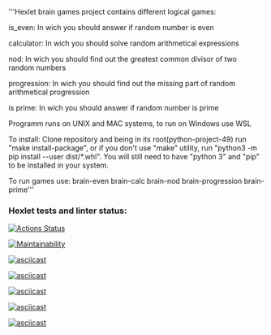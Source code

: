 '''Hexlet brain games project contains different logical games:

   is_even: In wich you should answer if random number is even
   
   calculator: In wich you should solve random arithmetical expressions
   
   nod: In wich you should find out the greatest common divisor of two random numbers
   
   progression: In wich you should find out the missing part of random arithmetical progression
   
   is prime: In wich you should answer if random number is prime


Programm runs on UNIX and MAC systems, to run on Windows use WSL

To install:
Clone repository and being in its root(python-project-49) run "make install-package", or if you don't use "make" utility, run "python3 -m pip install --user dist/*.whl". You will still need to have "python 3" and "pip" to be installed in your system.
    

To run games use:
    brain-even 
    brain-calc 
    brain-nod 
    brain-progression 
    brain-prime'''
    

### Hexlet tests and linter status:
[![Actions Status](https://github.com/arisesinmight/python-project-49/workflows/hexlet-check/badge.svg)](https://github.com/arisesinmight/python-project-49/actions)

[![Maintainability](https://api.codeclimate.com/v1/badges/c777c42d524002db4529/maintainability)](https://codeclimate.com/github/arisesinmight/python-project-49/maintainability)

[![asciicast](https://asciinema.org/a/520294.svg)](https://asciinema.org/a/520294)

[![asciicast](https://asciinema.org/a/23oQs7DXtHDTSYSsWIX4oGCWF.svg)](https://asciinema.org/a/23oQs7DXtHDTSYSsWIX4oGCWF)

[![asciicast](https://asciinema.org/a/xsJg4ZdSPPB3oLwfg0iTZdTCS.svg)](https://asciinema.org/a/xsJg4ZdSPPB3oLwfg0iTZdTCS)

[![asciicast](https://asciinema.org/a/CGlfmvAz5PRO2HL3yV2Amb2qJ.svg)](https://asciinema.org/a/CGlfmvAz5PRO2HL3yV2Amb2qJ)

[![asciicast](https://asciinema.org/a/rOc2CR8iqm8hPqC2Z9HlAaZEU.svg)](https://asciinema.org/a/rOc2CR8iqm8hPqC2Z9HlAaZEU)
